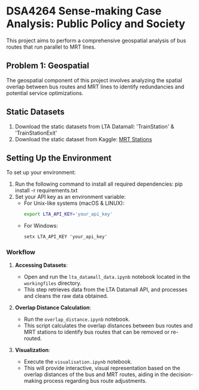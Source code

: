 # DSA4264 Sense-making Case Analysis: Public Policy and Society

This project aims to perform a comprehensive geospatial analysis of bus routes that run parallel to MRT lines.

## Problem 1: Geospatial

The geospatial component of this project involves analyzing the spatial overlap between bus routes and MRT lines to identify redundancies and potential service optimizations.

## Static Datasets
1. Download the static datasets from LTA Datamall: 'TrainStation' & 'TrainStationExit'
2. Download the static dataset from Kaggle: [MRT Stations](https://www.kaggle.com/code/lzytim/singapore-mrt-map-in-folium/input?select=mrt_stations)

## Setting Up the Environment

To set up your environment:

1. Run the following command to install all required dependencies:
   pip install -r requirements.txt
2. Set your API key as an environment variable:
   - For Unix-like systems (macOS & LINUX):
     ```bash
     export LTA_API_KEY='your_api_key'
     ```
   - For Windows:
     ```cmd
     setx LTA_API_KEY 'your_api_key'
     ```

### Workflow

1. **Accessing Datasets**:
   - Open and run the `lta_datamall_data.ipynb` notebook located in the `workingfiles` directory.
   - This step retrieves data from the LTA Datamall API, and processes and cleans the raw data obtained.

2. **Overlap Distance Calculation**:
   - Run the `overlap_distance.ipynb` notebook.
   - This script calculates the overlap distances between bus routes and MRT stations to identify bus routes that can be removed or re-routed.

3. **Visualization**:
   - Execute the `visualisation.ipynb` notebook.
   - This will provide interactive, visual representation based on the overlap distances of the bus and MRT routes, aiding in the decision-making process regarding bus route adjustments.

